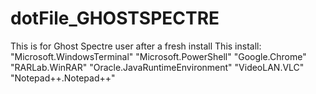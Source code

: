 # dotFile_GHOSTSPECTRE
This is for Ghost Spectre user after a fresh install
This install:
  "Microsoft.WindowsTerminal"
  "Microsoft.PowerShell"
  "Google.Chrome"
  "RARLab.WinRAR"
  "Oracle.JavaRuntimeEnvironment"
  "VideoLAN.VLC"
  "Notepad++.Notepad++"
